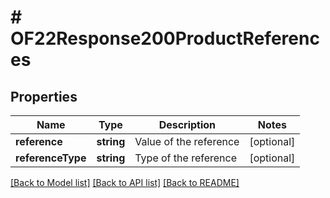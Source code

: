 # # OF22Response200ProductReferences

## Properties

Name | Type | Description | Notes
------------ | ------------- | ------------- | -------------
**reference** | **string** | Value of the reference | [optional]
**referenceType** | **string** | Type of the reference | [optional]

[[Back to Model list]](../../README.md#models) [[Back to API list]](../../README.md#endpoints) [[Back to README]](../../README.md)
